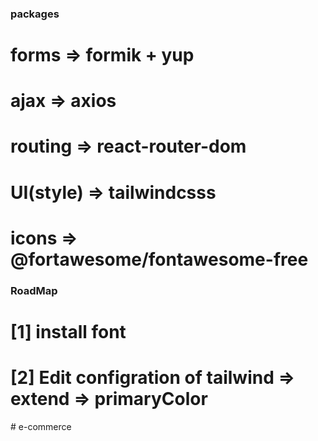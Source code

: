 ### packages
# forms     => formik + yup
# ajax      => axios
# routing   => react-router-dom
# UI(style) => tailwindcsss
# icons     => @fortawesome/fontawesome-free

### RoadMap
# [1] install font
# [2] Edit configration of tailwind => extend => primaryColor 
#   e - c o m m e r c e  
 